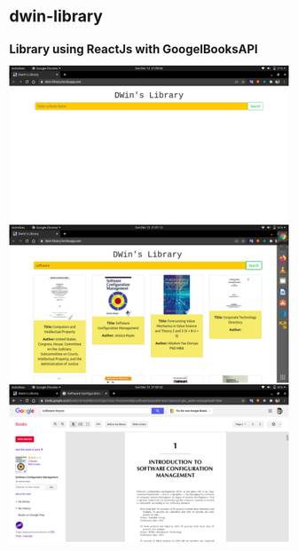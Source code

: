 # dwin-library
## Library using ReactJs with GoogelBooksAPI
<img src="demo_images/0.png"/>

<img src="demo_images/1.png"/>

<img src="demo_images/2.png"/>
